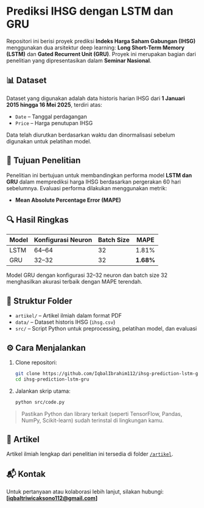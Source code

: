 # Prediksi IHSG dengan LSTM dan GRU

Repositori ini berisi proyek prediksi **Indeks Harga Saham Gabungan (IHSG)** menggunakan dua arsitektur deep learning: **Long Short-Term Memory (LSTM)** dan **Gated Recurrent Unit (GRU)**. Proyek ini merupakan bagian dari penelitian yang dipresentasikan dalam **Seminar Nasional**.

## 📊 Dataset

Dataset yang digunakan adalah data historis harian IHSG dari **1 Januari 2015 hingga 16 Mei 2025**, terdiri atas:
- `Date` – Tanggal perdagangan
- `Price` – Harga penutupan IHSG

Data telah diurutkan berdasarkan waktu dan dinormalisasi sebelum digunakan untuk pelatihan model.

## 🧠 Tujuan Penelitian

Penelitian ini bertujuan untuk membandingkan performa model **LSTM dan GRU** dalam memprediksi harga IHSG berdasarkan pergerakan 60 hari sebelumnya. Evaluasi performa dilakukan menggunakan metrik:
- **Mean Absolute Percentage Error (MAPE)**

## 🔍 Hasil Ringkas

| Model | Konfigurasi Neuron | Batch Size | MAPE    |
|-------|--------------------|------------|---------|
| LSTM  | 64–64              | 32         | 1.81%   |
| GRU   | 32–32              | 32         | **1.68%** |

Model GRU dengan konfigurasi 32–32 neuron dan batch size 32 menghasilkan akurasi terbaik dengan MAPE terendah.

## 📁 Struktur Folder

- `artikel/` – Artikel ilmiah dalam format PDF
- `data/` – Dataset historis IHSG (`ihsg.csv`)
- `src/` – Script Python untuk preprocessing, pelatihan model, dan evaluasi

## ⚙️ Cara Menjalankan

1. Clone repositori:
   ```bash
   git clone https://github.com/IqbalIbrahim112/ihsg-prediction-lstm-gru.git
   cd ihsg-prediction-lstm-gru
   ```

2. Jalankan skrip utama:
   ```bash
   python src/code.py
   ```

> Pastikan Python dan library terkait (seperti TensorFlow, Pandas, NumPy, Scikit-learn) sudah terinstal di lingkungan kamu.

## 📄 Artikel

Artikel ilmiah lengkap dari penelitian ini tersedia di folder [`/artikel`](./artikel).

## 📬 Kontak

Untuk pertanyaan atau kolaborasi lebih lanjut, silakan hubungi:
**[iqbaltriwicaksono112@gmail.com]**
